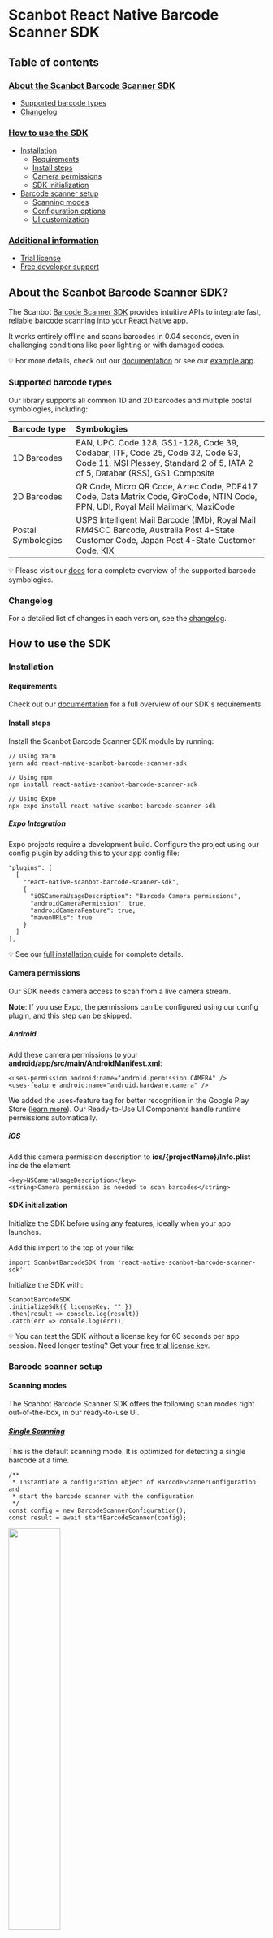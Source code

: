 # Scanbot React Native Barcode Scanner SDK

## Table of contents

### [About the Scanbot Barcode Scanner SDK](#about-the-scanbot-barcode-scanner-sdk)
* [Supported barcode types](#supported-barcode-types)
* [Changelog](#changelog)

### [How to use the SDK](#how-to-use-the-sdk-1)
* [Installation](#installation)
  * [Requirements](#requirements)
  * [Install steps](#install-steps)
  * [Camera permissions](#camera-permissions)
  * [SDK initialization](#sdk-initialization)
* [Barcode scanner setup](#barcode-scanner-setup)
  * [Scanning modes](#scanning-modes)
  * [Configuration options](#configuration-options)
  * [UI customization](#ui-customization)

### [Additional information](#additional-information)
* [Trial license](#trial-license)
* [Free developer support](#free-developer-support)

## About the Scanbot Barcode Scanner SDK?

The Scanbot [Barcode Scanner SDK](https://scanbot.io/barcode-scanner-sdk/) provides intuitive APIs to integrate fast, reliable barcode scanning into your React Native app.

It works entirely offline and scans barcodes in 0.04 seconds, even in challenging conditions like poor lighting or with damaged codes.

💡 For more details, check out our [documentation](https://docs.scanbot.io/barcode-scanner-sdk/react-native/introduction/) or see our [example app](https://github.com/doo/scanbot-barcode-scanner-sdk-example-react-native).

### Supported barcode types

Our library supports all common 1D and 2D barcodes and multiple postal symbologies, including:

| Barcode type       | Symbologies                                                                                                                                                     |
|:-------------------|:----------------------------------------------------------------------------------------------------------------------------------------------------------------|
| 1D Barcodes        | EAN, UPC, Code 128, GS1-128, Code 39, Codabar, ITF, Code 25, Code 32, Code 93, Code 11, MSI Plessey, Standard 2 of 5, IATA 2 of 5, Databar (RSS), GS1 Composite |
| 2D Barcodes        | QR Code, Micro QR Code, Aztec Code, PDF417 Code, Data Matrix Code, GiroCode, NTIN Code, PPN, UDI, Royal Mail Mailmark, MaxiCode                                 |
| Postal Symbologies | USPS Intelligent Mail Barcode (IMb), Royal Mail RM4SCC Barcode, Australia Post 4-State Customer Code, Japan Post 4-State Customer Code, KIX                     |

💡 Please visit our [docs](https://docs.scanbot.io/barcode-scanner-sdk/react-native/supported-barcodes/) for a complete overview of the supported barcode symbologies.

### Changelog

For a detailed list of changes in each version, see the [changelog](https://docs.scanbot.io/barcode-scanner-sdk/react-native/changelog/).

## How to use the SDK

### Installation

#### Requirements

Check out our [documentation](https://docs.scanbot.io/barcode-scanner-sdk/react-native/introduction/?utm_source=npmjs.com&utm_medium=referral&utm_campaign=dev_sites#requirements) for a full overview of our SDK's requirements.

#### Install steps

Install the Scanbot Barcode Scanner SDK module by running:

```
// Using Yarn
yarn add react-native-scanbot-barcode-scanner-sdk

// Using npm
npm install react-native-scanbot-barcode-scanner-sdk

// Using Expo
npx expo install react-native-scanbot-barcode-scanner-sdk
```
##### Expo Integration

Expo projects require a development build. Configure the project using our config plugin by adding this to your app config file:

```
"plugins": [
  [
    "react-native-scanbot-barcode-scanner-sdk",
    {
      "iOSCameraUsageDescription": "Barcode Camera permissions",
      "androidCameraPermission": true,
      "androidCameraFeature": true,
      "mavenURLs": true
    }
  ]
],
```

💡 See our [full installation guide](https://docs.scanbot.io/barcode-scanner-sdk/react-native/detailed-setup-guide/installation/) for complete details.

#### Camera permissions

Our SDK needs camera access to scan from a live camera stream.

**Note**: If you use Expo, the permissions can be configured using our config plugin, and this step can be skipped.

##### Android[​](https://docs.scanbot.io/barcode-scanner-sdk/react-native/detailed-setup-guide/permissions/#android)

Add these camera permissions to your **android/app/src/main/AndroidManifest.xml**:

```
<uses-permission android:name="android.permission.CAMERA" />
<uses-feature android:name="android.hardware.camera" />
```

We added the uses-feature tag for better recognition in the Google Play Store ([learn more](https://developer.android.com/guide/topics/manifest/uses-feature-element)). Our Ready-to-Use UI Components handle runtime permissions automatically.

##### iOS[​](https://docs.scanbot.io/barcode-scanner-sdk/react-native/detailed-setup-guide/permissions/#ios)

Add this camera permission description to **ios/{projectName}/Info.plist** inside the <dict> element:

```
<key>NSCameraUsageDescription</key>
<string>Camera permission is needed to scan barcodes</string>
```

#### SDK initialization

Initialize the SDK before using any features, ideally when your app launches.

Add this import to the top of your file:

```
import ScanbotBarcodeSDK from 'react-native-scanbot-barcode-scanner-sdk'
```

Initialize the SDK with:

```
ScanbotBarcodeSDK
.initializeSdk({ licenseKey: "" })
.then(result => console.log(result))
.catch(err => console.log(err));
```

💡 You can test the SDK without a license key for 60 seconds per app session. Need longer testing? Get your [free trial license key](https://scanbot.io/trial/).

### Barcode scanner setup

#### Scanning modes

The Scanbot Barcode Scanner SDK offers the following scan modes right out-of-the-box, in our ready-to-use UI.

##### [Single Scanning](https://docs.scanbot.io/barcode-scanner-sdk/react-native/barcode-scanner/ui-components/#import)

This is the default scanning mode. It is optimized for detecting a single barcode at a time.

```
/**
 * Instantiate a configuration object of BarcodeScannerConfiguration and
 * start the barcode scanner with the configuration
 */
const config = new BarcodeScannerConfiguration();
const result = await startBarcodeScanner(config);
```

<p align="left">
  <img src="https://scanbot.io/wp-content/uploads/2025/01/barcode-sdk-accordion1.png" width="45%" />
</p>

##### [Multi Scanning](https://docs.scanbot.io/barcode-scanner-sdk/react-native/barcode-scanner/ui-components/#multiple-scanning)

The barcode scanner can also be configured to scan multiple barcodes simultaneously without closing the scanning screen.

```
/**
 * Instantiate a configuration object of BarcodeScannerConfiguration and
 * start the barcode scanner with the configuration
 */
const config = new BarcodeScannerConfiguration();
config.useCase = new MultipleScanningMode();
const result = await startBarcodeScanner(config);
```

<p align="left">
  <img src="https://github.com/doo/scanbot-barcode-scanner-sdk-example-react-native/raw/master/.images/multi-scanning.png" width="50%" />
</p>

##### [Find & Pick](https://docs.scanbot.io/barcode-scanner-sdk/react-native/barcode-scanner/ui-components/#find-and-pick-scanning)

Given one or more barcodes, the SDK visually highlights and scans the correct items for your users. It automatically selects the barcode with the right barcode value from your camera feed.

```
/**
 * Instantiate a configuration object of BarcodeScannerConfiguration and
 * start the barcode scanner with the configuration
 */
const config = new BarcodeScannerConfiguration();
config.useCase = new FindAndPickScanningMode();
config.useCase.expectedBarcodes = [
  new ExpectedBarcode({
    barcodeValue: '123456',
    title: 'numeric barcode',
    count: 4,
    image: 'https://avatars.githubusercontent.com/u/1454920',
  }),
  new ExpectedBarcode({
    barcodeValue: 'SCANBOT',
    title: 'value barcode',
    count: 3,
    image: 'https://avatars.githubusercontent.com/u/1454920',
  }),
];
const result = await startBarcodeScanner(config);
```

<p align="left">
  <img src="https://github.com/doo/scanbot-barcode-scanner-sdk-example-react-native/raw/master/.images/find-pick.png" width="50%" />
</p>

#### Configuration options

The Scanbot React Native Barcode Scanner SDK offers numerous configuration options:

* [**Barcode Filters**](https://scanbotsdk.github.io/documentation/barcode-scanner-sdk/react-native/api-docs/index.html): Apply filters by barcode type or content, with regex pattern support to capture only relevant barcodes.

* [**AR Overlay**](https://docs.scanbot.io/barcode-scanner-sdk/react-native/barcode-scanner/ui-components/?utm_source=npmjs.com&utm_medium=referral&utm_campaign=dev_sites#ar-overlay)**:** Optional feature providing real-time barcode highlighting, preview, and tap-to-select functionality. Recognized barcodes are highlighted with customizable frames and text.

* [**Barcode Parsers**](https://docs.scanbot.io/barcode-scanner-sdk/react-native/supported-barcodes/?utm_source=npmjs.com&utm_medium=referral&utm_campaign=dev_sites#data-parsers): Extract structured information from 2D barcodes like QR and Data Matrix codes. These include parsers for documents such as driving licenses (AAMVA), boarding passes, medical certificates, SEPA forms, Swiss QR codes, and vCard business cards.

* [**Scanning barcodes from an image**](https://docs.scanbot.io/barcode-scanner-sdk/react-native/barcode-scanner/detection-on-the-image/?utm_source=npmjs.com&utm_medium=referral&utm_campaign=dev_sites): Detect barcodes from still images in JPG or other formats, with support for single and multi-image detection.

#### **UI customization**

Customize the UI to match your app's look and feel. Please refer to our [documentation](https://docs.scanbot.io/barcode-scanner-sdk/react-native/barcode-scanner/ui-components/?utm_source=npmjs.com&utm_medium=referral&utm_campaign=dev_sites#change-the-visuals-to-suit-your-needs) for a full overview of the visual styling options.

* **Configuring UI Elements:** Tailor interface elements with custom text guidance, enable or disable the Top Bar with color modifications, or configure the Action Bar with features like Flashlight and Zoom buttons.
* **Palette:** Configure your UI's color palette to match your brand design for a cohesive user experience.
* **Localization:** Easily localize strings displayed on buttons, labels, and text fields.

```
// Example for configuring the Scanbot SDK's UI customization options

/**
 * Instantiate a configuration object of BarcodeScannerConfiguration and
 * start the barcode scanner with the configuration
 */
const config = new BarcodeScannerConfiguration();

// Adjusting the text for your user guidance
config.localization.userGuidance = 'Please hold your camera over the barcode';

// Adjusting the text on the 'Cancel' Button
config.localization.topBarCancelButton = 'Dismiss';

// Changing the color palette
config.palette.sbColorPrimary = '#000000';
config.palette.sbColorNegative = '#ff3737';

const result = await startBarcodeScanner(config);
```

## Additional information

### Trial license

The Scanbot SDK examples will run for one minute per session without a license. After that, all functionalities and UI components will stop working. 

To try the React Native Barcode Scanner SDK without the one-minute limit, you can request a free, no-strings-attached [7-day trial license](https://scanbot.io/trial/).

Our pricing model is simple: Unlimited barcode scanning for a flat annual license fee, full support included. There are no tiers, usage charges, or extra fees. [Contact our team](https://scanbot.io/contact-sales/) to receive your quote.

### Free developer support

Need help integrating or testing our Barcode Scanner SDK in your React Native project? We offer [free developer support](https://docs.scanbot.io/support/) via Slack, MS Teams, or email.

As a customer, you also get access to a dedicated support Slack or Microsoft Teams channel to talk directly to your Customer Success Manager and our engineers.
